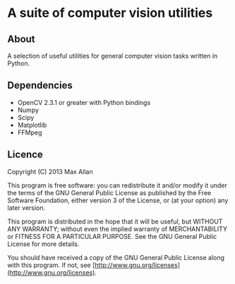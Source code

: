 A suite of computer vision utilities
====================================

About
-----

A selection of useful utilities for general computer vision tasks written in Python. 

Dependencies
------------

* OpenCV 2.3.1 or greater with Python bindings
* Numpy
* Scipy
* Matplotlib
* FFMpeg

Licence
-------

Copyright (C) 2013  Max Allan

This program is free software: you can redistribute it and/or modify
it under the terms of the GNU General Public License as published by
the Free Software Foundation, either version 3 of the License, or
(at your option) any later version.

This program is distributed in the hope that it will be useful,
but WITHOUT ANY WARRANTY; without even the implied warranty of
MERCHANTABILITY or FITNESS FOR A PARTICULAR PURPOSE.  See the
GNU General Public License for more details.

You should have received a copy of the GNU General Public License
along with this program.  If not, see [http://www.gnu.org/licenses](http://www.gnu.org/licenses).